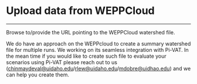 # Upload data from WEPPCloud

***

Browse to/provide the URL pointing to the WEPPCloud watershed file.

We do have an approach on the WEPPcloud to create a summary watershed file for multiple runs. We working on its seamless integration with Pi-VAT. In the mean time if you would like to create such file to evaluate your scenarios using Pi-VAT please reach out to us (chinmaydeval@uidaho.edu/rlew@uidaho.edu/mdobre@uidhao.edu) and we can help you create them.